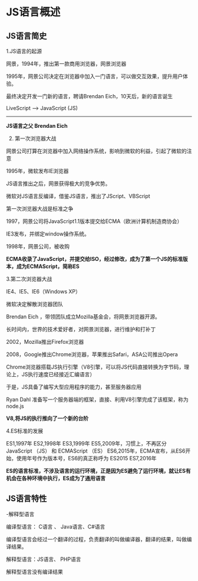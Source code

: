 # JS语言概述

## JS语言简史

1.JS语言的起源

 网景，1994年，推出第一款商用浏览器，网景浏览器

 1995年，网景公司决定在浏览器中加入一门语言，可以做交互效果，提升用户体验。
 
 最终决定开发一门新的语言，聘请Brendan Eich，10天后，新的语言诞生
 
 LiveScript --> JavaScript (JS)

--------------------------------------------

**JS语言之父 Brendan Eich**  


2. 第一次浏览器大战

网景公司打算在浏览器中加入网络操作系统，影响到微软的利益，引起了微软的注意

1995年，微软发布IE浏览器

JS语言推出之后，网景获得极大的竞争优势。

微软对JS语言反编译，借鉴JS语言，推出了JScript、VBScript

第一次浏览器大战是标准之争

1997，网景公司将JavaScript1.1版本提交给ECMA（欧洲计算机制造商协会）

IE3发布，并绑定window操作系统。

1998年，网景公司，被收购

**ECMA收录了JavaScript，并提交给ISO，经过修改，成为了第一个JS的标准版本，成为ECMAScript，简称ES**

3.第二次浏览器大战

IE4、IE5、IE6（Windows XP）

微软决定解散浏览器团队

Brendan Eich ，带领团队成立Mozilla基金会，将网景浏览器开源。

长时间内，世界的技术爱好者，对网景浏览器，进行维护和打补丁

2002，Mozilla推出Firefox浏览器

2008，Google推出Chrome浏览器，苹果推出Safari，ASA公司推出Opera

Chrome浏览器搭载JS执行引擎（V8引擎，可以将JS代码直接转换为字节码，理论上，JS执行速度已经接近汇编语言）

于是，JS具备了编写大型应用程序的能力，甚至服务器应用

Ryan Dahl 准备写一个服务器端的框架，直接、利用V8引擎完成了该框架，称为node.js

**V8,将JS的执行推向了一个新的台阶**

4.ES标准的发展

ES1,1997年
ES2,1998年
ES3,1999年
ES5,2009年，习惯上，不再区分 JavaScript （JS） 和 ECMAScript （ES）
ES6,2015年，ECMA宣布，从ES6开始，使用年号作为版本号，ES6的真正称呼为 ES2015
ES7,2016年

**ES的语言标准，不涉及语言的运行环境，正是因为ES避免了运行环境，就让ES有机会在各种环境中执行，ES成为了通用语言**








## JS语言特性

-解释型语言

编译型语言： C语言 、 Java语言、C#语言

编译型语言会经过一个翻译的过程，负责翻译的叫做编译器，翻译的结果，叫做编译结果。

解释型语言：JS语言、 PHP语言

解释型语言没有编译结果